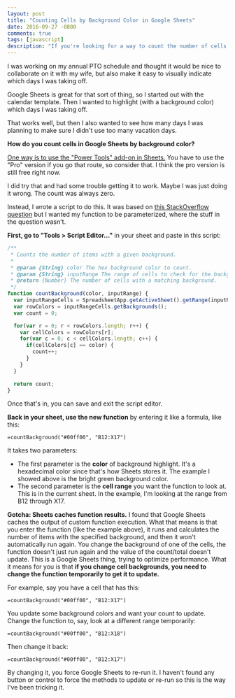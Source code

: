 ```yaml
---
layout: post
title: "Counting Cells by Background Color in Google Sheets"
date: 2016-09-27 -0800
comments: true
tags: [javascript]
description: "If you're looking for a way to count the number of cells in a Google Sheet based on background/highlight color, here's how."
---
```

I was working on my annual PTO schedule and thought it would be nice to collaborate on it with my wife, but also make it easy to visually indicate which days I was taking off.

Google Sheets is great for that sort of thing, so I started out with the calendar template. Then I wanted to highlight (with a background color) which days I was taking off.

That works well, but then I also wanted to see how many days I was planning to make sure I didn't use too many vacation days.

**How do you count cells in Google Sheets by background color?**

[One way is to use the "Power Tools" add-on in Sheets.](https://www.ablebits.com/office-addins-blog/2015/10/30/count-colored-cells-google-sheets/) You have to use the "Pro" version if you go that route, so consider that. I think the pro version is still free right now.

I did try that and had some trouble getting it to work. Maybe I was just doing it wrong. The count was always zero.

Instead, I wrote a script to do this. It was based on [this StackOverflow question](http://stackoverflow.com/questions/14365436/count-the-cells-with-same-color-in-google-spreadsheet) but I wanted my function to be parameterized, where the stuff in the question wasn't.

**First, go to "Tools > Script Editor..."** in your sheet and paste in this script:


```js
/**
 * Counts the number of items with a given background.
 *
 * @param {String} color The hex background color to count.
 * @param {String} inputRange The range of cells to check for the background color.
 * @return {Number} The number of cells with a matching background.
 */
function countBackground(color, inputRange) {
  var inputRangeCells = SpreadsheetApp.getActiveSheet().getRange(inputRange);
  var rowColors = inputRangeCells.getBackgrounds();
  var count = 0;

  for(var r = 0; r < rowColors.length; r++) {
    var cellColors = rowColors[r];
    for(var c = 0; c < cellColors.length; c++) {
      if(cellColors[c] == color) {
        count++;
      }
    }
  }

  return count;
}
```

Once that's in, you can save and exit the script editor.

**Back in your sheet, use the new function** by entering it like a formula, like this:

`=countBackground("#00ff00", "B12:X17")`

It takes two parameters:

- The first parameter is the **color** of background highlight. It's a hexadecimal color since that's how Sheets stores it. The example I showed above is the bright green background color.
- The second parameter is the **cell range** you want the function to look at. This is in the current sheet. In the example, I'm looking at the range from B12 through X17.

**Gotcha: Sheets caches function results.** I found that Google Sheets caches the output of custom function execution. What that means is that you enter the function (like the example above), it runs and calculates the number of items with the specified background, and then it won't automatically run again. You change the background of one of the cells, the function doesn't just run again and the value of the count/total doesn't update. This is a Google Sheets thing, trying to optimize performance. What it means for you is that **if you change cell backgrounds, you need to change the function temporarily to get it to update.**

For example, say you have a cell that has this:

`=countBackground("#00ff00", "B12:X17")`

You update some background colors and want your count to update. Change the function to, say, look at a different range temporarily:

`=countBackground("#00ff00", "B12:X18")`

Then change it back:

`=countBackground("#00ff00", "B12:X17")`

By changing it, you force Google Sheets to re-run it. I haven't found any button or control to force the methods to update or re-run so this is the way I've been tricking it.
